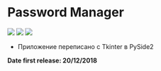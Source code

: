 # Password Manager

![](https://img.shields.io/badge/status-release-green)    ![](https://img.shields.io/badge/PySide2-5.13.1-gray)  ![](https://img.shields.io/badge/Python-3.6,_3.7-blue)

* Приложение переписано с Tkinter в PySide2

**Date first release: 20/12/2018**

